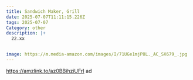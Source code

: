 ```yaml
---
title: Sandwich Maker, Grill
date: 2025-07-07T11:11:15.226Z
tags: 2025-07-07
Category: other
description: |+
  22.xx 


image: https://m.media-amazon.com/images/I/71UGe1mjP8L._AC_SX679_.jpg
---
```

https://amzlink.to/az0BBihziUFrI  ad